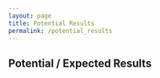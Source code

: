 ```yaml
---
layout: page
title: Potential Results
permalink: /potential_results
---
```


## Potential / Expected Results
